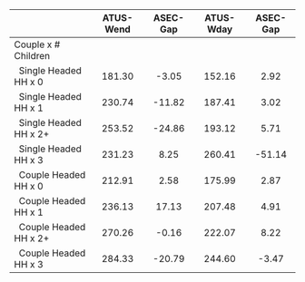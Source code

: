 
|                      |    ATUS-Wend |     ASEC-Gap |    ATUS-Wday |     ASEC-Gap |
| -------------------- | :----------: | :----------: | :----------: | :----------: |
| Couple x # Children  |              |              |              |              |
| &nbsp;&nbsp;Single Headed HH x 0 |       181.30 |        -3.05 |       152.16 |         2.92 |
| &nbsp;&nbsp;Single Headed HH x 1 |       230.74 |       -11.82 |       187.41 |         3.02 |
| &nbsp;&nbsp;Single Headed HH x 2+ |       253.52 |       -24.86 |       193.12 |         5.71 |
| &nbsp;&nbsp;Single Headed HH x 3 |       231.23 |         8.25 |       260.41 |       -51.14 |
| &nbsp;&nbsp;Couple Headed HH x 0 |       212.91 |         2.58 |       175.99 |         2.87 |
| &nbsp;&nbsp;Couple Headed HH x 1 |       236.13 |        17.13 |       207.48 |         4.91 |
| &nbsp;&nbsp;Couple Headed HH x 2+ |       270.26 |        -0.16 |       222.07 |         8.22 |
| &nbsp;&nbsp;Couple Headed HH x 3 |       284.33 |       -20.79 |       244.60 |        -3.47 |

